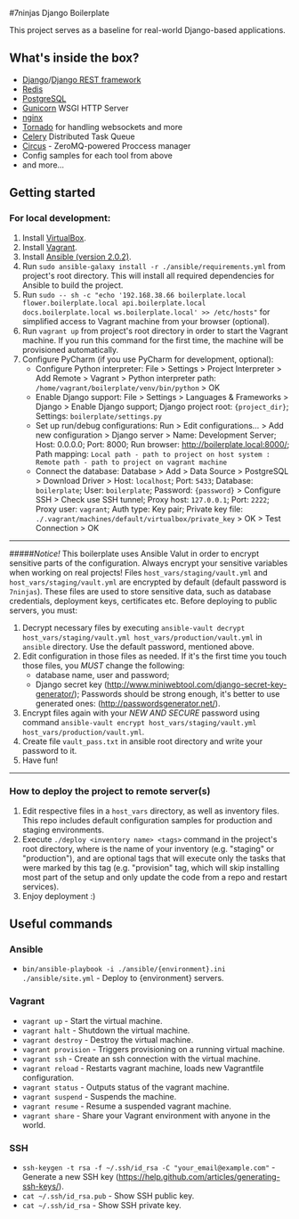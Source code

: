 #7ninjas Django Boilerplate

This project serves as a baseline for real-world Django-based applications.

## What's inside the box?
 * [Django](https://github.com/django/django)/[Django REST framework](https://github.com/tomchristie/django-rest-framework)
 * [Redis](https://github.com/antirez/redis)
 * [PostgreSQL](https://github.com/postgres/postgres)
 * [Gunicorn](https://github.com/benoitc/gunicorn) WSGI HTTP Server
 * [nginx](https://nginx.org/)
 * [Tornado](https://github.com/tornadoweb/tornado) for handling websockets and more
 * [Celery](https://github.com/celery/celery) Distributed Task Queue 
 * [Circus](https://github.com/circus-tent/circus) - ZeroMQ-powered Proccess manager
 * Config samples for each tool from above
 * and more...

## Getting started
### For local development:
 1. Install [VirtualBox](https://www.virtualbox.org/wiki/Downloads).
 2. Install [Vagrant](https://www.vagrantup.com/downloads.html).
 3. Install [Ansible (version 2.0.2)](http://docs.ansible.com/ansible/intro_installation.html).
 4. Run `sudo ansible-galaxy install -r ./ansible/requirements.yml` from project's root directory. This will install all required dependencies for Ansible to build the project.
 5. Run `sudo -- sh -c "echo '192.168.38.66 boilerplate.local flower.boilerplate.local api.boilerplate.local docs.boilerplate.local ws.boilerplate.local' >> /etc/hosts"` for simplified access to Vagrant machine from your browser (optional).
 6. Run `vagrant up` from project's root directory in order to start the Vagrant machine. If you run this command for the first time, the machine will be provisioned automatically.
 7. Configure PyCharm (if you use PyCharm for development, optional):
     - Configure Python interpreter: File > Settings > Project Interpreter > Add Remote > Vagrant > Python interpreter path: `/home/vagrant/boilerplate/venv/bin/python` > OK
     - Enable Django support: File > Settings > Languages & Frameworks > Django > Enable Django support; Django project root: `{project_dir}`; Settings: `boilerplate/settings.py`
     - Set up run/debug configurations: Run > Edit configurations… > Add new configuration > Django server > Name: Development Server; Host: 0.0.0.0; Port: 8000; Run browser: http://boilerplate.local:8000/; Path mapping: `Local path - path to project on host system : Remote path - path to project on vagrant machine`
     - Connect the database: Database > Add > Data Source > PostgreSQL > Download Driver > Host: `localhost`; Port: `5433`; Database: `boilerplate`; User: `boilerplate`; Password: `{password}` > Configure SSH > Check use SSH tunnel; Proxy host: `127.0.0.1`; Port: `2222`; Proxy user: `vagrant`; Auth type: Key pair; Private key file: `./.vagrant/machines/default/virtualbox/private_key` > OK > Test Connection > OK

***

#####_Notice!_ This boilerplate uses Ansible Valut in order to encrypt sensitive parts of the configuration. Always encrypt your sensitive variables when working on real projects!
Files `host_vars/staging/vault.yml` and `host_vars/staging/vault.yml` are encrypted by default (default password is `7ninjas`).
These files are used to store sensitive data, such as database credentials, deployment keys, certificates etc.
Before deploying to public servers, you must:
 
 1. Decrypt necessary files by executing `ansible-vault decrypt host_vars/staging/vault.yml host_vars/production/vault.yml` in `ansible` directory. Use the default password, mentioned above. 
 2. Edit configuration in those files as needed.
    If it's the first time you touch those files, you _MUST_ change the following:
     - database name, user and password;
     - Django secret key (http://www.miniwebtool.com/django-secret-key-generator/);
    Passwords should be strong enough, it's better to use generated ones: (http://passwordsgenerator.net/).
 3. Encrypt files again with your _NEW AND SECURE_ password using command `ansible-vault encrypt host_vars/staging/vault.yml host_vars/production/vault.yml`.
 4. Create file `vault_pass.txt` in ansible root directory and write your password to it.
 5. Have fun!
***

### How to deploy the project to remote server(s)
 1. Edit respective files in a `host_vars` directory, as well as inventory files. This repo includes default configuration samples for production and staging environments.
 2. Execute `./deploy <inventory name> <tags>` command in the project's root directory, where <inventory name> is the name of your inventory (e.g. "staging" or "production"), and <tags> are optional tags that will execute only the tasks that were marked by this tag (e.g. "provision" tag, which will skip installing most part of the setup and only update the code from a repo and restart services). 
 3. Enjoy deployment :)

## Useful commands
### Ansible
 - `bin/ansible-playbook -i ./ansible/{environment}.ini ./ansible/site.yml` - Deploy to {environment} servers.

### Vagrant
 - `vagrant up` - Start the virtual machine.
 - `vagrant halt` - Shutdown the virtual machine.
 - `vagrant destroy` - Destroy the virtual machine.
 - `vagrant provision` - Triggers provisioning on a running virtual machine.
 - `vagrant ssh` - Create an ssh connection with the virtual machine.
 - `vagrant reload` - Restarts vagrant machine, loads new Vagrantfile configuration.
 - `vagrant status` - Outputs status of the vagrant machine.
 - `vagrant suspend` - Suspends the machine.
 - `vagrant resume` - Resume a suspended vagrant machine.
 - `vagrant share` - Share your Vagrant environment with anyone in the world.

### SSH
 - `ssh-keygen -t rsa -f ~/.ssh/id_rsa -C "your_email@example.com"` - Generate a new SSH key (https://help.github.com/articles/generating-ssh-keys/).
 - `cat ~/.ssh/id_rsa.pub` - Show SSH public key.
 - `cat ~/.ssh/id_rsa` - Show SSH private key.
